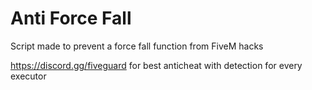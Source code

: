 # Anti Force Fall
Script made to prevent a force fall function from FiveM hacks

https://discord.gg/fiveguard for best anticheat with detection for every executor
